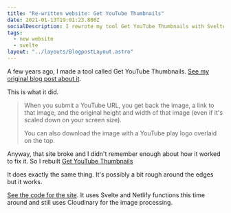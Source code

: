 ```yaml
---
title: "Re-written website: Get YouTube Thumbnails"
date: 2021-01-13T19:01:23.800Z
socialDescription: I rewrote my tool Get YouTube Thumbnails with Svelte and Netlify functions.
tags:
  - new website
  - svelte
layout: "../layouts/BlogpostLayout.astro"
---
```



A few years ago, I made a tool called Get YouTube Thumbnails. [See my original blog post about it](/blog/2018-08-26-new-website-making-it-easy-to-get-thumbnails-of-youtube-videos).

This is what it did.


> When you submit a YouTube URL, you get back the image, a link to that image, and the original height and width of that image (even if it's scaled down on your screen size).
>
> You can also download the image with a YouTube play logo overlaid on the top.


Anyway, that site broke and I didn't remember enough about how it worked to fix it. So I rebuilt [Get YouTube Thumbnails](https://getyoutubethumbnails.netlify.app)

It does exactly the same thing. It's possibly a bit rough around the edges but it works.

[See the code for the site](https://github.com/edjw/get-youtube-thumbnails-svelte). It uses Svelte and Netlify functions this time around and still uses Cloudinary for the image processing.

